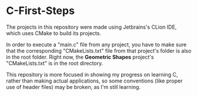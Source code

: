 # C-First-Steps

The projects in this repository were made using Jetbrains's CLion IDE, which uses CMake to build its projects.

In order to execute a "main.c" file from any project, you have to make sure that the corresponding "CMakeLists.txt" file from that project's folder is also in the root folder. Right now, the __**Geometric Shapes**__ project's "CMakeLists.txt" is in the root directory.

This repository is more focused in showing my progress on learning C, rather than making actual applications, so some conventions (like proper use of header files) may be broken, as I'm still learning.